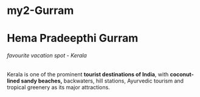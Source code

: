 # my2-Gurram
# Hema Pradeepthi Gurram
###### favourite vacation spot - Kerala
Kerala is one of the prominent **tourist destinations of India**, with **coconut-lined sandy beaches,** backwaters, hill stations, Ayurvedic tourism and tropical greenery as its major attractions.
